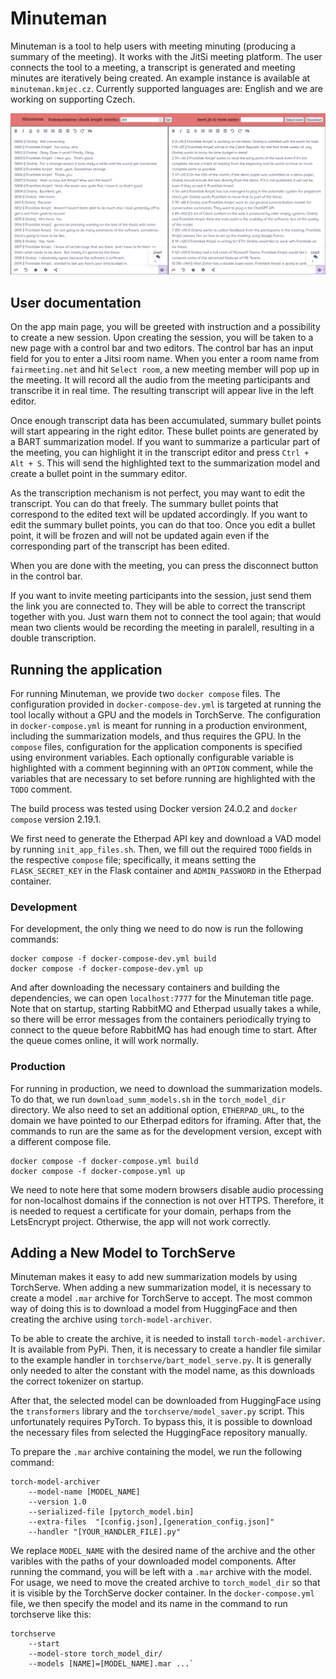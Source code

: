 # Minuteman
Minuteman is a tool to help users with meeting minuting (producing a summary of the meeting). It works with the JitSi meeting platform. The user connects the tool to a meeting, a transcript is generated and meeting minutes are iteratively being created. An example instance is available at `minuteman.kmjec.cz`. Currently supported languages are: English and we are working on supporting Czech.

![An example of the application in action](images/minuteman_fullscreen.png)

## User documentation
On the app main page, you will be greeted with instruction and a possibility to create a new session. Upon creating the session, you will be taken to a new page with a control bar and two editors. The control bar has an input field for you to enter a Jitsi room name. When you enter a room name from `fairmeeting.net` and hit `Select room`, a new meeting member will pop up in the meeting. It will record all the audio from the meeting participants and transcribe it in real time. The resulting transcript will appear live in the left editor.

Once enough transcript data has been accumulated, summary bullet points will start appearing in the right editor. These bullet points are generated by a BART summarization model. If you want to summarize a particular part of the meeting, you can highlight it in the transcript editor and press `Ctrl + Alt + S`. This will send the highlighted text to the summarization model and create a bullet point in the summary editor.

As the transcription mechanism is not perfect, you may want to edit the transcript. You can do that freely. The summary bullet points that correspond to the edited text will be updated accordingly. If you want to edit the summary bullet points, you can do that too. Once you edit a bullet point, it will be frozen and will not be updated again even if the corresponding part of the transcript has been edited.

When you are done with the meeting, you can press the disconnect button in the control bar.

If you want to invite meeting participants into the session, just send them the link you are connected to. They will be able to correct the transcript together with you. Just warn them not to connect the tool again; that would mean two clients would be recording the meeting in paralell, resulting in a double transcription.

## Running the application
For running Minuteman, we provide two `docker compose` files. The configuration provided in `docker-compose-dev.yml` is targeted at running the tool locally without a GPU and the models in TorchServe. The configuration in `docker-compose.yml` is meant for running in a production environment, including the summarization models, and thus requires the GPU. In the `compose` files, configuration for the application components is specified using environment variables. Each optionally configurable variable is highlighted with a comment beginning with an `OPTION` comment, while the variables that are necessary to set before running are highlighted with the `TODO` comment.

The build process was tested using Docker version 24.0.2 and `docker compose` version 2.19.1.

We first need to generate the Etherpad API key and download a VAD model by running `init_app_files.sh`. Then, we fill out the required `TODO` fields in the respective `compose` file; specifically, it means setting the `FLASK_SECRET_KEY` in the Flask container and `ADMIN_PASSWORD` in the Etherpad container.  
### Development
For development, the only thing we need to do now is run the following commands:
```
docker compose -f docker-compose-dev.yml build
docker compose -f docker-compose-dev.yml up
```
And after downloading the necessary containers and building the dependencies, we can open `localhost:7777` for the Minuteman title page. Note that on startup, starting RabbitMQ and Etherpad usually takes a while, so there will be error messages from the containers periodically trying to connect to the queue before RabbitMQ has had enough time to start. After the queue comes online, it will work normally.
### Production
For running in production, we need to download the summarization models. To do that, we run `download_summ_models.sh` in the `torch_model_dir` directory. We also need to set an additional option, `ETHERPAD_URL`, to the domain we have pointed to our Etherpad editors for iframing. After that, the commands to run are the same as for the development version, except with a different compose file.
```
docker compose -f docker-compose.yml build
docker compose -f docker-compose.yml up
```
We need to note here that some modern browsers disable audio processing for non-localhost domains if the connection is not over HTTPS. Therefore, it is needed to request a certificate for your domain, perhaps from the LetsEncrypt project. Otherwise, the app will not work correctly.

## Adding a New Model to TorchServe
Minuteman makes it easy to add new summarization models by using TorchServe. When adding a new summarization model, it is necessary to create a model `.mar` archive for TorchServe to accept. The most common way of doing this is to download a model from HuggingFace and then creating the archive using `torch-model-archiver`.

To be able to create the archive, it is needed to install `torch-model-archiver`. It is available from PyPi. Then, it is necessary to create a handler file similar to the example handler in `torchserve/bart_model_serve.py`. It is generally only needed to alter the constant with the model name, as this downloads the correct tokenizer on startup.

After that, the selected model can be downloaded from HuggingFace using the `transformers` library and the `torchserve/model_saver.py` script. This unfortunately requires PyTorch. To bypass this, it is possible to download the necessary files from selected the HuggingFace repository manually.

To prepare the `.mar` archive containing the model, we run the following command:
```
torch-model-archiver 
    --model-name [MODEL_NAME] 
    --version 1.0
    --serialized-file [pytorch_model.bin] 
    --extra-files  "[config.json],[generation_config.json]"
    --handler "[YOUR_HANDLER_FILE].py"    
```
We replace `MODEL_NAME` with the desired name of the archive and the other varibles with the paths of your downloaded model components. After running the command, you will be left with a `.mar` archive with the model. For usage, we need to move the created archive to `torch_model_dir` so that it is visible by the TorchServe docker container. In the `docker-compose.yml` file, we then specify the model and its name in the command to run torchserve like this: 
```
torchserve 
    --start
    --model-store torch_model_dir/
    --models [NAME]=[MODEL_NAME].mar ...`
```
